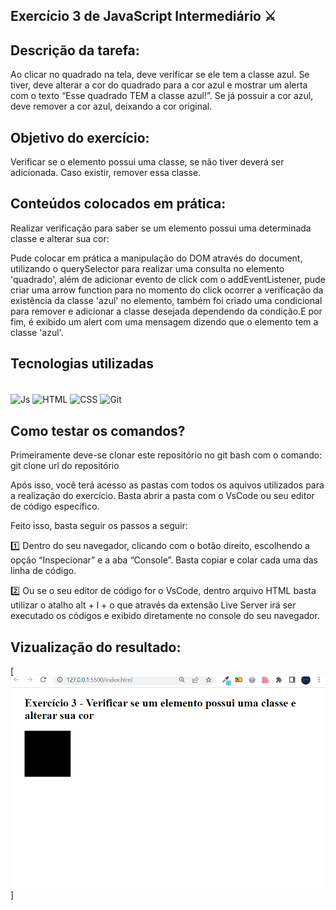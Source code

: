 ## Exercício 3 de JavaScript Intermediário ⚔

## Descrição da tarefa:
Ao clicar no quadrado na tela, deve verificar se ele tem a classe azul.  Se tiver, deve alterar a cor do quadrado para a cor azul e mostrar um alerta com o texto “Esse quadrado TEM a classe azul!”. Se já possuir a cor azul, deve remover a cor azul, deixando a cor original. 
## Objetivo do exercício:
Verificar se o elemento possui uma classe, se não tiver deverá ser adicionada. Caso existir, remover essa classe.

## Conteúdos colocados em prática:
Realizar verificação para saber se um elemento possui uma determinada classe e alterar sua cor:

Pude colocar em prática a manipulação do DOM através do document, utilizando o querySelector para realizar uma consulta no elemento 'quadrado', além de adicionar evento de click com o addEventListener, pude criar uma arrow function para no momento do click ocorrer a verificação da existência da classe 'azul' no elemento, também foi criado uma condicional para remover e adicionar a classe desejada dependendo da condição.E por fim, é exibido um alert com uma mensagem dizendo que o elemento tem a classe 'azul'.


## Tecnologias utilizadas
<div style="display: inline_block"><br>
    <img align="center" alt="Js" height="45" width="50" src="https://cdn.jsdelivr.net/gh/devicons/devicon/icons/html5/html5-plain-wordmark.svg" />
    <img align="center" alt="HTML" height="45" width="50" src="https://cdn.jsdelivr.net/gh/devicons/devicon/icons/css3/css3-plain-wordmark.svg" />
    <img align="center" alt="CSS" height="40" width="45" src="https://cdn.jsdelivr.net/gh/devicons/devicon/icons/javascript/javascript-original.svg" />
    <img align="center" alt="Git" height="65" width="70"
src="https://cdn.jsdelivr.net/gh/devicons/devicon/icons/git/git-plain-wordmark.svg" />
</div>

## Como testar os comandos? 
Primeiramente deve-se clonar este repositório no git bash com o comando: git clone url do repositório

Após isso, você terá acesso as pastas com todos os aquivos utilizados para a realização do exercício. Basta abrir a pasta com o VsCode ou seu editor de código específico.

Feito isso, basta seguir os passos a seguir:

1️⃣ Dentro do seu navegador, clicando com o botão direito, escolhendo a opção “Inspecionar” e a aba “Console”. Basta copiar e colar cada uma das linha de código.

2️⃣ Ou se o seu editor de código for o VsCode, dentro arquivo HTML basta utilizar o atalho alt + l + o que através da extensão Live Server irá ser executado os códigos e exibido diretamente no console do seu navegador.

## Vizualização do resultado:
[<img src="./exercicio3.gif" alt="imagem do exercício">]

